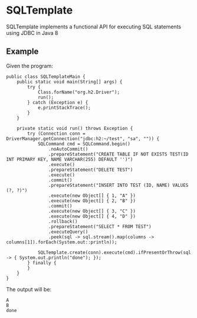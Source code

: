 # SQLTemplate

SQLTemplate implements a functional API for executing SQL statements using JDBC in Java 8

## Example

Given the program:

	public class SQLTemplateMain {
		public static void main(String[] args) {
			try {
				Class.forName("org.h2.Driver");
				run();
			} catch (Exception e) {
				e.printStackTrace();
			}
		}
		
		private static void run() throws Exception {
			try (Connection conn = DriverManager.getConnection("jdbc:h2:~/test", "sa", "")) {
				SQLCommand cmd = SQLCommand.begin()
					.noAutoCommit() 
					.prepareStatement("CREATE TABLE IF NOT EXISTS TEST(ID INT PRIMARY KEY, NAME VARCHAR(255) DEFAULT '')") 
					.execute() 
					.prepareStatement("DELETE TEST") 
					.execute() 
					.commit()
					.prepareStatement("INSERT INTO TEST (ID, NAME) VALUES (?, ?)")
					.execute(new Object[] { 1, "A" }) 
					.execute(new Object[] { 2, "B" })
					.commit()
					.execute(new Object[] { 3, "C" })
					.execute(new Object[] { 4, "D" })
					.rollback()
					.prepareStatement("SELECT * FROM TEST")
					.executeQuery()
					.peek(sql -> sql.stream().map(columns -> columns[1]).forEach(System.out::println)); 
				
				SQLTemplate.create(conn).execute(cmd).ifPresentOrThrow(sql -> { System.out.println("done"); });
			} finally {
			}
		}
	}
		
The output will be:

	A
	B
	done
